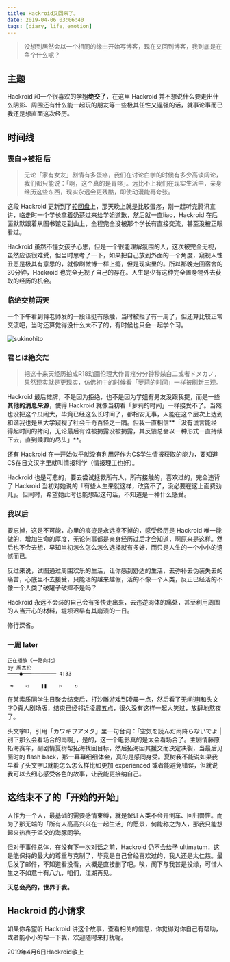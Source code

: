 ```yaml
---
title: Hackroid又回来了。
date: 2019-04-06 03:06:40
tags: [diary, life，emotion]
---
```


> 没想到居然会以一个相同的缘由开始写博客，现在又回到博客，我到底是在争个什么呢？

## 主题

Hackroid 和一个很喜欢的学姐**绝交了**，在这里 Hackroid 并不想说什么要走出什么阴影、周围还有什么能一起玩的朋友等一些极其任性又逞强的话，就事论事而已我还是想直面这次经历。

## 时间线

### 表白->被拒 后

> 无论「家有女友」剧情有多蛋疼，我们在讨论白学的时候有多少高谈阔论，我们都只能说：「啊，这个真的是胃疼」。远比不上我们在现实生活中，亲身经历这些东西，现实永远会更残酷，即使动漫能再夸张。

这段 Hackroid 更新到了[轮回盘](https://t.me/Hackroid_Board)上，那天晚上就是比较蛋疼，刚一起听完腾讯宣讲，临走时一个学长拿着奶茶过来给学姐道歉，然后就一直liao，Hackroid 在后面默默跟着从图书馆走到山上，全程完全没被那个学长有直接交流，甚至没被正眼看过。

Hackroid 虽然不懂女孩子心思，但是一个很能理解氛围的人，这次被完全无视，虽然应该很难受，但当时思考了一下，如果把自己放到外面的一个角度，窥视人性丑恶是极其有意思的，就像刷微博一样上瘾，但是现实里的。所以那晚走回宿舍的30分钟，Hackroid 也完全无视了自己的存在。人生是少有这种完全置身物外去获取的经历的机会。

### 临绝交前两天

一个下午看到蒋老师发的一段话挺有感触，当时被拒了有一周了，但还算比较正常交流吧，当时还算觉得没什么大不了的，有时候也只会一起学个习。

![sukinohito](https://i.loli.net/2019/04/06/5ca7aa80e969d.jpg)

### 君とは絶交だ

>  把这十来天经历拍成R18动画伦理大作胃疼分分钟秒杀白二或者ドメカノ，果然现实就是更现实，仿佛初中的时候看「萝莉的时间」一样被刷新三观。

Hackroid 最后摊牌，不是因为拒绝，也不是因为学姐有男友没跟我提，而是一些**其他的消息来源**，使得 Hackroid 就像当初看「萝莉的时间」一样接受不了。当然也没把这个瓜闹大，毕竟已经这么长时间了，都相安无事，人能在这个层次上达到和谐我也是从大学窥视了社会千奇百怪之一隅。但我一直相信**「没有谎言能经得起时间的拷问，无论最后有谁被揭露没被揭露，其反馈总会以一种形式一直持续下去，直到赎罪的尽头」**。

还有 Hackroid 在一开始似乎就没有利用好作为CS学生情报获取的能力，要知道CS在日文汉字里就叫情报科学（情报理工也好）。

Hackroid 也是可悲的，要去尝试拯救所有人，所有接触的，喜欢过的，完全违背了 Hackroid 当初对她说的「有些人生来就这样，改变不了，没必要在这上面费劲儿」。但同时，希望她此时也能想起这句话，不知道是一种什么感受。

### 我以后

要忘掉，这是不可能，心里的痕迹是永远擦不掉的，感受经历是 Hackroid 唯一能做的，增加生命的厚度，无论何事都是亲身经历过后才会知道，啊原来是这样。然后也不会去想，早知当初怎么怎么怎么选择就有多好，而只是人生的一个小小的遗憾而已。

反过来说，试图通过周围欢乐的生活，让你感到舒适的生活，去弥补去伪装失去的痛苦，心底里不去接受，只能活的越来越假，活的不像一个人类，反正已经活的不像一个人类了破罐子破摔不是吗？

Hackroid 永远不会装的自己会有多快走出来，去违逆肉体的痛处，甚至利用周围的人当开心的材料，堤坝迟早有其崩溃的一日。

修行深省。

### 一周 later

```
正在播放《一路向北》
by 周杰伦
━━━━●━━━──────── 4:33

 ⇆    ◁    ❚❚    ▷    ↻
```

在某素质同学生日聚会结束后，打沙雕游戏到凌晨一点，然后看了无间道I和头文字D真人剧场版，结束已经邻近凌晨五点，很久没有这样一起大笑过，放肆地熬夜了。

头文字D，引用「カワキヲアメク」里一句台词：「空気を読んだ雨降らないでよ | 别下那么会看场合的雨啊」，是的，这一个电影真的是太会看场合了。主剧情藤原拓海赛车，副剧情夏树帮拓海找回目标，然后拓海因其援交而决定决裂，当最后见面时的 flash back，那一幕幕细细体会，真的是感同身受。夏树我不能说如果我早看了头文字D就能怎么怎么样比如更加 experienced 或者能避免错误，但就说我可以去细心感受各色的故事，让我能更接纳自己。

## 这结束不了的「开始的开始」

人作为一个人，最基础的需要感情束缚，就是保证人类不会开倒车、回归兽性。而为了那无端的「所有人高高兴兴在一起生活」的愿景，何能称之为人，那我只能想起来热衷于滥交的海豚同学。

但对于事件总体，在没有下一次对话之前，Hackroid 仍不会给予 ultimatum，这是能保持的最大的尊重与克制了，毕竟是自己曾经喜欢过的，我人还是太仁慈。最后发了邮件，不知道看没看，大概是直接删了吧。唉，阁下与我甚是投缘，可惜人生之不如意十有八九，咱们，江湖再见。

**天总会亮的，世界于我。**

## Hackroid 的小请求

如果你希望听 Hackroid 讲这个故事，查看相关的信息，你觉得对你自己有帮助，或者能小小的帮一下我，欢迎随时来打扰呢。



2019年4月6日Hackroid敬上